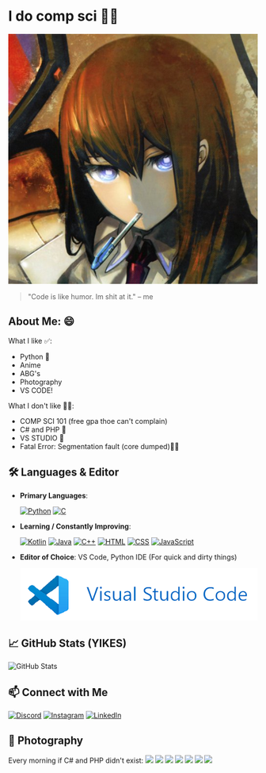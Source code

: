 # I do comp sci 🥵🥵
![poop](thumb-1920-345149.jpg)
> "Code is like humor. Im shit at it." – me
## About Me: 😄
What I like ✅:
- Python 🐍
- Anime 
- ABG's
- Photography
- VS CODE!

What I don't like 🚩😠:
- COMP SCI 101 (free gpa thoe can't complain)
- C# and PHP 🤮
- VS STUDIO 🤮
- Fatal Error: Segmentation fault (core dumped)🧍‍♂️
## 🛠️ Languages & Editor
- **Primary Languages**:
  
  [![Python](https://img.shields.io/badge/Python-3776AB?style=for-the-badge&logo=python&logoColor=white)](https://docs.python.org/3/) [![C](https://img.shields.io/badge/C-00599C?style=for-the-badge&logo=c&logoColor=white)](https://en.cppreference.com/w/c)
- **Learning / Constantly Improving**:

  [![Kotlin](https://img.shields.io/badge/Kotlin-7F52FF?style=for-the-badge&logo=kotlin&logoColor=white)](https://kotlinlang.org/) [![Java](https://img.shields.io/badge/Java-007396?style=for-the-badge&logo=coffeescript&logoColor=white)](https://docs.oracle.com/en/java/) [![C++](https://img.shields.io/badge/C%2B%2B-00599C?style=for-the-badge&logo=c%2B%2B&logoColor=white)](https://en.cppreference.com/w/cpp) [![HTML](https://img.shields.io/badge/HTML-E34F26?style=for-the-badge&logo=html5&logoColor=white)](https://developer.mozilla.org/en-US/docs/Web/HTML) [![CSS](https://img.shields.io/badge/CSS-1979F6?style=for-the-badge&logo=css3&logoColor=white)](https://developer.mozilla.org/en-US/docs/Web/CSS) [![JavaScript](https://img.shields.io/badge/JavaScript-F7AF1E?style=for-the-badge&logo=javascript&logoColor=white)](https://developer.mozilla.org/en-US/docs/Web/JavaScript)
- **Editor of Choice**: VS Code, Python IDE (For quick and dirty things)

  ![VSC](vsc.png)

## 📈 GitHub Stats (YIKES)
![GitHub Stats](https://github-readme-stats.vercel.app/api?username=NoobCrewDelux&show_icons=true&theme=radical)

## 📫 Connect with Me
[![Discord](https://img.shields.io/badge/Discord-Profile-blue?style=flat&logo=discord)](https://discordapp.com/users/530883376048242698) [![Instagram](https://img.shields.io/badge/Instagram-Profile-blue?style=flat&logo=instagram)](https://www.instagram.com/wilson._.joe/)  [![LinkedIn](https://img.shields.io/badge/LinkedIn-Profile-blue?style=flat&logo=pinboard)](https://www.linkedin.com/in/joseph-wilson-a665332a4/)  



## 📸 Photography
Every morning if C# and PHP didn't exist:
![](_MG_1398.JPG)
![](_MG_1465.JPG)
![](_MG_1469.JPG)
![](_MG_1169.JPG)
![](_MG_1176.JPG)
![](_MG_1181.JPG)
![](_MG_1183.JPG)

